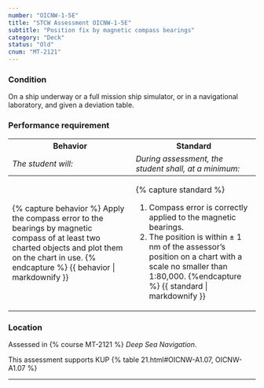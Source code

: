 ```yaml
---
number: "OICNW-1-5E"
title: "STCW Assessment OICNW-1-5E"
subtitle: "Position fix by magnetic compass bearings"
category: "Deck"
status: "Old"
cnum: "MT-2121"
---
```

### Condition

On a ship underway or a full mission ship simulator, or in a navigational laboratory, and given a deviation table.

### Performance requirement 

<table width='100%' class='Guidelines'>
 <thead>
 <tr>
     <th class='thirty'>Behavior</th>
     <th class='seventy'>Standard</th>
 </tr>
 <tr>
     <td><em>The student will:</em></td>
     <td><em>During assessment, the student shall, at a minimum:</em></td>
 </tr>
 </thead>
 <tbody>
 

<tr><td>

{% capture behavior %}
Apply the compass error to the bearings by magnetic compass of at least two charted objects and plot them on the chart in use.
{% endcapture %}
{{ behavior | markdownify }}

</td><td>

{% capture standard %}
1. Compass error is correctly applied to the magnetic bearings.
2. The position is within ± 1 nm of the assessor’s position on a chart with a scale no smaller than 1:80,000.
{%endcapture %}
{{ standard | markdownify }}

</td></tr>



 </tbody>
 </table>

### Location

Assessed in  {% course  MT-2121 %}  *Deep Sea Navigation*.

This assessment supports KUP {% table 21.html#OICNW-A1.07, OICNW-A1.07 %}

***

